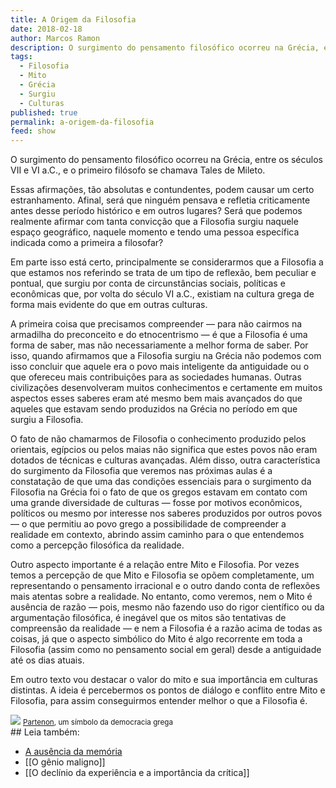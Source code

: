 ```yaml
---
title: A Origem da Filosofia
date: 2018-02-18
author: Marcos Ramon
description: O surgimento do pensamento filosófico ocorreu na Grécia, entre os séculos VII e VI a.C., e o primeiro filósofo se chamava Tales de Mileto. Mas será que é tão simples assim?
tags:
  - Filosofia
  - Mito
  - Grécia
  - Surgiu
  - Culturas
published: true
permalink: a-origem-da-filosofia
feed: show
---
```

O surgimento do pensamento filosófico ocorreu na Grécia, entre os séculos VII e VI a.C., e o primeiro filósofo se chamava Tales de Mileto.

Essas afirmações, tão absolutas e contundentes, podem causar um certo estranhamento. Afinal, será que ninguém pensava e refletia criticamente antes desse período histórico e em outros lugares? Será que podemos realmente afirmar com tanta convicção que a Filosofia surgiu naquele espaço geográfico, naquele momento e tendo uma pessoa específica indicada como a primeira a filosofar?

Em parte isso está certo, principalmente se considerarmos que a Filosofia a que estamos nos referindo se trata de um tipo de reflexão, bem peculiar e pontual, que surgiu por conta de circunstâncias sociais, políticas e econômicas que, por volta do século VI a.C., existiam na cultura grega de forma mais evidente do que em outras culturas.

A primeira coisa que precisamos compreender — para não cairmos na armadilha do preconceito e do etnocentrismo — é que a Filosofia é uma forma de saber, mas não necessariamente a melhor forma de saber. Por isso, quando afirmamos que a Filosofia surgiu na Grécia não podemos com isso concluir que aquele era o povo mais inteligente da antiguidade ou o que ofereceu mais contribuições para as sociedades humanas. Outras civilizações desenvolveram muitos conhecimentos e certamente em muitos aspectos esses saberes eram até mesmo bem mais avançados do que aqueles que estavam sendo produzidos na Grécia no período em que surgiu a Filosofia.

O fato de não chamarmos de Filosofia o conhecimento produzido pelos orientais, egípcios ou pelos maias não significa que estes povos não eram dotados de técnicas e culturas avançadas. Além disso, outra característica do surgimento da Filosofia que veremos nas próximas aulas é a constatação de que uma das condições essenciais para o surgimento da Filosofia na Grécia foi o fato de que os gregos estavam em contato com uma grande diversidade de culturas — fosse por motivos econômicos, políticos ou mesmo por interesse nos saberes produzidos por outros povos — o que permitiu ao povo grego a possibilidade de compreender a realidade em contexto, abrindo assim caminho para o que entendemos como a percepção filosófica da realidade.

Outro aspecto importante é a relação entre Mito e Filosofia. Por vezes temos a percepção de que Mito e Filosofia se opõem completamente, um representando o pensamento irracional e o outro dando conta de reflexões mais atentas sobre a realidade. No entanto, como veremos, nem o Mito é ausência de razão — pois, mesmo não fazendo uso do rigor científico ou da argumentação filosófica, é inegável que os mitos são tentativas de compreensão da realidade — e nem a Filosofia é a razão acima de todas as coisas, já que o aspecto simbólico do Mito é algo recorrente em toda a Filosofia (assim como no pensamento social em geral) desde a antiguidade até os dias atuais.

Em outro texto vou destacar o valor do mito e sua importância em culturas distintas. A ideia é percebermos os pontos de diálogo e conflito entre Mito e Filosofia, para assim conseguirmos entender melhor o que a Filosofia é.

<img src="/assets/img/partenon.jpg">
<small><a href="http://pt.wikipedia.org/wiki/Partenon">Partenon</a>, um símbolo da democracia grega</small>

<div class="leia-tambem" markdown="1">
## Leia também:

- <a href="/a-ausencia-da-memoria">A ausência da memória</a>
- [[O gênio maligno]]
- [[O declínio da experiência e a importância da crítica]]
</div>

